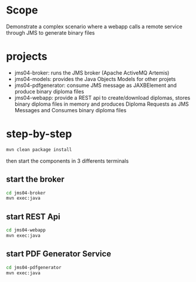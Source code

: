 # Scope #

Demonstrate a complex scenario where a webapp calls a remote service through JMS to generate binary files

# projects #

* jms04-broker: runs the JMS broker (Apache ActiveMQ Artemis)
* jms04-models: provides the Java Objects Models for other projets
* jms04-pdfgenerator: consume JMS message as JAXBElement and produce binary diploma files 
* jms04-webapp: provide a REST api to create/download diplomas, stores binary diploma files in memory and produces Diploma Requests as JMS Messages and Consumes binary diploma files

# step-by-step #

```bash
mvn clean package install
```
then start the components in 3 differents terminals

## start the broker ##
```bash
cd jms04-broker
mvn exec:java
```
## start REST Api ##
```bash
cd jms04-webapp
mvn exec:java
```
## start PDF Generator Service ##
```bash
cd jms04-pdfgenerator
mvn exec:java
```